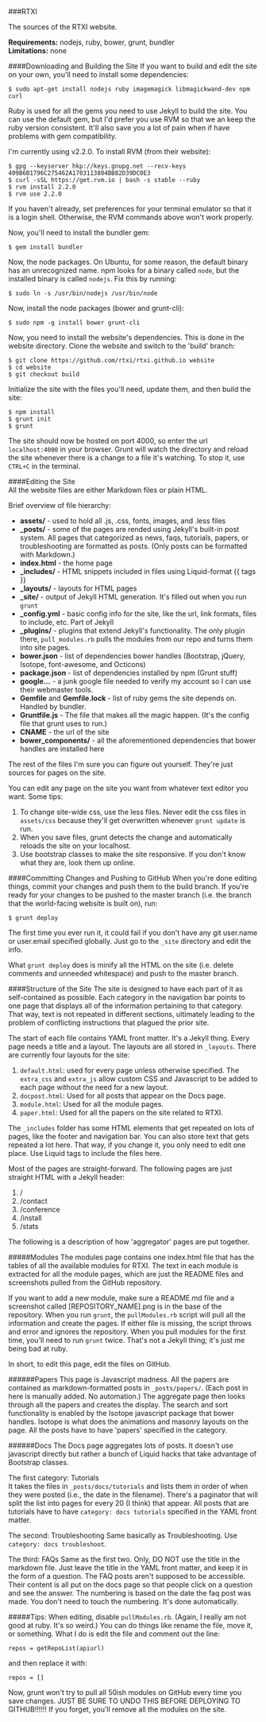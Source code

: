 ###RTXI  

The sources of the RTXI website. 

**Requirements:** nodejs, ruby, bower, grunt, bundler  
**Limitations:** none  

####Downloading and Building the Site
If you want to build and edit the site on your own, you'll need to install some dependencies:  
````
$ sudo apt-get install nodejs ruby imagemagick libmagickwand-dev npm curl
````

Ruby is used for all the gems you need to use Jekyll to build the site. You can use the default gem, but I'd prefer you use RVM so that we an keep the ruby version consistent. It'll also save you a lot of pain when if have problems with gem compatibility.  

I'm currently using v2.2.0. To install RVM (from their website): 
````
$ gpg --keyserver hkp://keys.gnupg.net --recv-keys 409B6B1796C275462A1703113804BB82D39DC0E3
$ curl -sSL https://get.rvm.io | bash -s stable --ruby
$ rvm install 2.2.0
$ rvm use 2.2.0
````

If you haven't already, set preferences for your terminal emulator so that it is a login shell. Otherwise, the RVM commands above won't work properly.  

Now, you'll need to install the bundler gem:  
````
$ gem install bundler
````

Now, the node packages. On Ubuntu, for some reason, the default binary has an unrecognized name. npm looks for a binary called `node`, but the installed binary is called `nodejs`. Fix this by running:  
````
$ sudo ln -s /usr/bin/nodejs /usr/bin/node
````

Now, install the node packages (bower and grunt-cli):  
````
$ sudo npm -g install bower grunt-cli
````
  

Now, you need to install the website's dependencies. This is done in the website directory. Clone the website and switch to the 'build' branch:  
````
$ git clone https://github.com/rtxi/rtxi.github.io website
$ cd website
$ git checkout build
````

Initialize the site with the files you'll need, update them, and then build the site:  
````
$ npm install
$ grunt init
$ grunt
````

The site should now be hosted on port 4000, so enter the url `localhost:4000` in your browser. Grunt will watch the directory and reload the site whenever there is a change to a file it's watching. To stop it, use `CTRL+C` in the terminal.  

####Editing the Site  
All the website files are either Markdown files or plain HTML.  

Brief overview of file hierarchy:  
 * **assets/** - used to hold all .js, .css, fonts, images, and .less files  
 * **_posts/** - some of the pages are rended using Jekyll's built-in post system. All pages that categorized as news, faqs, tutorials, papers, or troubleshooting are formatted as posts. (Only posts can be formatted with Markdown.)  
 * **index.html** - the home page  
 * **_includes/** - HTML snippets included in files using Liquid-format {{ tags }}  
 * **_layouts/** - layouts for HTML pages  
 * **_site/** - output of Jekyll HTML generation. It's filled out when you run `grunt`  
 * **_config.yml** - basic config info for the site, like the url, link formats, files to include, etc. Part of Jekyll  
 * **_plugins/** - plugins that extend Jekyll's functionality. The only plugin there, `pull_modules.rb` pulls the modules from our repo and turns them into site pages.  
 * **bower.json** - list of dependencies bower handles (Bootstrap, jQuery, Isotope, font-awesome, and Octicons)  
 * **package.json** - list of dependencies installed by npm (Grunt stuff)  
 *  **google...** - a junk google file needed to verify my account so I can use their webmaster tools.  
 * **Gemfile** and **Gemfile.lock** - list of ruby gems the site depends on. Handled by bundler.  
 * **Gruntfile.js** - The file that makes all the magic happen. (It's the config file that grunt uses to run.)  
 * **CNAME** - the url of the site
 * **bower_components/** - all the aforementioned dependencies that bower handles are installed here  

The rest of the files I'm sure you can figure out yourself. They're just sources for pages on the site.  

You can edit any page on the site you want from whatever text editor you want. Some tips:  
1. To change site-wide css, use the less files. Never edit the css files in `assets/css` because they'll get overwritten whenever `grunt update` is run.  
2. When you save files, grunt detects the change and automatically reloads the site on your localhost.  
3. Use bootstrap classes to make the site responsive. If you don't know what they are, look them up online.  

####Committing Changes and Pushing to GitHub
When you're done editing things, commit your changes and push them to the build branch. If you're ready for your changes to be pushed to the master branch (i.e. the branch that the world-facing website is built on), run:
````
$ grunt deploy
````

The first time you ever run it, it could fail if you don't have any git user.name or user.email specified globally. Just go to the `_site` directory and edit the info.  

What `grunt deploy` does is minify all the HTML on the site (i.e. delete comments and unneeded whitespace) and push to the master branch.  

####Structure of the Site
The site is designed to have each part of it as self-contained as possible. Each category in the navigation bar points to one page that displays all of the information pertaining to that category. That way, text is not repeated in different sections, ultimately leading to the problem of conflicting instructions that plagued the prior site.  

The start of each file contains YAML front matter. It's a Jekyll thing. Every page needs a title and a layout. The layouts are all stored in `_layouts`. There are currently four layouts for the site:  
1. `default.html`: used for every page unless otherwise specified. The `extra_css` and `extra_js` allow custom CSS and Javascript to be added to each page without the need for a new layout.  
2. `docpost.html`: Used for all posts that appear on the Docs page. 
3. `module.html`: Used for all the module pages.  
4. `paper.html`: Used for all the papers on the site related to RTXI.  

The `_includes` folder has some HTML elements that get repeated on lots of pages, like the footer and navigation bar. You can also store text that gets repeated a lot here. That way, if you change it, you only need to edit one place. Use Liquid tags to include the files here.  

Most of the pages are straight-forward. The following pages are just straight HTML with a Jekyll header:   
1. /
2. /contact
3. /conference
4. /install
5. /stats

The following is a description of how 'aggregator' pages are put together. 

#####Modules
The modules page contains one index.html file that has the tables of all the available modules for RTXI. The text in each module is extracted for all the module pages, which are just the README files and screenshots pulled from the GitHub repository.  

If you want to add a new module, make sure a README.md file and a screenshot called [REPOSITORY_NAME].png is in the base of the repository. When you run `grunt`, the `pullModules.rb` script will pull all the information and create the pages. If either file is missing, the script throws and error and ignores the repository. When you pull modules for the first time, you'll need to run `grunt` twice. That's not a Jekyll thing; it's just me being bad at ruby.  

In short, to edit this page, edit the files on GitHub.  

######Papers
This page is Javascript madness. All the papers are contained as markdown-formatted posts in `_posts/papers/`. (Each post in here is manually added. No automation.) The aggregate page then looks through all the papers and creates the display. The search and sort functionality is enabled by the Isotope javascript package that bower handles. Isotope is what does the animations and masonry layouts on the page. All the posts have to have 'papers' specified in the category.  

######Docs
The Docs page aggregates lots of posts. It doesn't use javascript directly but rather a bunch of Liquid hacks that take advantage of Bootstrap classes. 

The first category: Tutorials  
It takes the files in `_posts/docs/tutorials` and lists them in order of when they were posted (i.e., the date in the filename). There's a paginator that will split the list into pages for every 20 (I think) that appear. All posts that are tutorials have to have `category: docs tutorials` specified in the YAML front matter.  

The second: Troubleshooting
Same basically as Troubleshooting. Use `category: docs troubleshoot`. 

The third: FAQs
Same as the first two. Only, DO NOT use the title in the markdown file. Just leave the title in the YAML front matter, and keep it in the form of a question. The FAQ posts aren't supposed to be accessible. Their content is all put on the docs page so that people click on a question and see the answer. The numbering is based on the date the faq post was made. You don't need to touch the numbering. It's done automatically.  


  

#####Tips: 
When editing, disable `pullModules.rb`. (Again, I really am not good at ruby. It's so weird.)  You can do things like rename the file, move it, or something. What I do is edit the file and comment out the line:
````
repos = getRepoList(apiurl)
````
and then replace it with: 
````
repos = []
````

Now, grunt won't try to pull all 50ish modules on GitHub every time you save changes. JUST BE SURE TO UNDO THIS BEFORE DEPLOYING TO GITHUB!!!!!!  If you forget, you'll remove all the modules on the site.  
